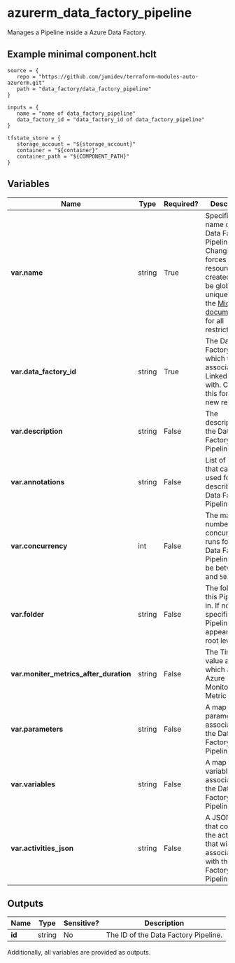 # azurerm_data_factory_pipeline

Manages a Pipeline inside a Azure Data Factory.

## Example minimal component.hclt

```hcl
source = {
   repo = "https://github.com/jumidev/terraform-modules-auto-azurerm.git" 
   path = "data_factory/data_factory_pipeline" 
}

inputs = {
   name = "name of data_factory_pipeline" 
   data_factory_id = "data_factory_id of data_factory_pipeline" 
}

tfstate_store = {
   storage_account = "${storage_account}" 
   container = "${container}" 
   container_path = "${COMPONENT_PATH}" 
}

```

## Variables

| Name | Type | Required? |  Description |
| ---- | ---- | --------- |  ----------- |
| **var.name** | string | True | Specifies the name of the Data Factory Pipeline. Changing this forces a new resource to be created. Must be globally unique. See the [Microsoft documentation](https://docs.microsoft.com/azure/data-factory/naming-rules) for all restrictions. | 
| **var.data_factory_id** | string | True | The Data Factory ID in which to associate the Linked Service with. Changing this forces a new resource. | 
| **var.description** | string | False | The description for the Data Factory Pipeline. | 
| **var.annotations** | string | False | List of tags that can be used for describing the Data Factory Pipeline. | 
| **var.concurrency** | int | False | The max number of concurrent runs for the Data Factory Pipeline. Must be between `1` and `50`. | 
| **var.folder** | string | False | The folder that this Pipeline is in. If not specified, the Pipeline will appear at the root level. | 
| **var.moniter_metrics_after_duration** | string | False | The TimeSpan value after which an Azure Monitoring Metric is fired. | 
| **var.parameters** | string | False | A map of parameters to associate with the Data Factory Pipeline. | 
| **var.variables** | string | False | A map of variables to associate with the Data Factory Pipeline. | 
| **var.activities_json** | string | False | A JSON object that contains the activities that will be associated with the Data Factory Pipeline. | 



## Outputs

| Name | Type | Sensitive? | Description |
| ---- | ---- | --------- | --------- |
| **id** | string | No  | The ID of the Data Factory Pipeline. | 

Additionally, all variables are provided as outputs.
